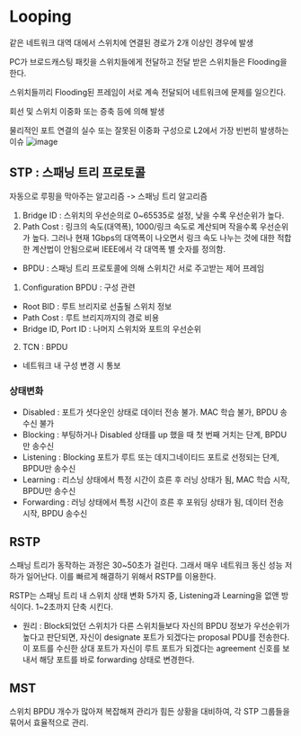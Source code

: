 # Looping

같은 네트워크 대역 대에서 스위치에 연결된 경로가 2개 이상인 경우에 발생

PC가 브로드캐스팅 패킷을 스위치들에게 전달하고 전달 받은 스위치들은 Flooding을 한다.

스위치들끼리 Flooding된 프레임이 서로 계속 전달되어 네트워크에 문제를 일으킨다.

회선 및 스위치 이중화 또는 증축 등에 의해 발생

물리적인 포트 연결의 실수 또는 잘못된 이중화 구성으로 L2에서 가장 빈번히 발생하는 이슈
![image](https://user-images.githubusercontent.com/13481627/92523139-d30c5280-f25a-11ea-9bc7-3ad6a38a5cac.png)

## STP : 스패닝 트리 프로토콜

자동으로 루핑을 막아주는 알고리즘 -> 스패닝 트리 알고리즘

1. Bridge ID : 스위치의 우선순의로 0~65535로 설정, 낮을 수록 우선순위가 높다.
2. Path Cost : 링크의 속도(대역폭), 1000/링크 속도로 계산되며 작을수록 우선순위가 높다. 그러나 현재 1Gbps의 대역폭이 나오면서 링크 속도 나누는 것에 대한 적합한 계산법이 안됨으로써 IEEE에서 각 대역폭 별 숫자를 정의함.

- BPDU : 스패닝 트리 프로토콜에 의해 스위치간 서로 주고받는 제어 프레임

1. Configuration BPDU : 구성 관련

- Root BID : 루트 브리지로 선출될 스위치 정보
- Path Cost : 루트 브리지까지의 경로 비용
- Bridge ID, Port ID : 나머지 스위치와 포트의 우선순위

2. TCN : BPDU

- 네트워크 내 구성 변경 시 통보

### 상태변화

- Disabled : 포트가 셧다운인 상태로 데이터 전송 불가. MAC 학습 불가, BPDU 송수신 불가
- Blocking : 부팅하거나 Disabled 상태를 up 했을 때 첫 번째 거치는 단계, BPDU만 송수신
- Listening : Blocking 포트가 루트 또는 데지그네이티드 포트로 선정되는 단계, BPDU만 송수신
- Learning : 리스닝 상태에서 특정 시간이 흐른 후 러닝 상태가 됨, MAC 학습 시작, BPDU만 송수신
- Forwarding : 러닝 상태에서 특정 시간이 흐른 후 포워딩 상태가 됨, 데이터 전송 시작, BPDU 송수신

## RSTP

스패닝 트리가 동작하는 과정은 30~50초가 걸린다. 그래서 매우 네트워크 동신 성능 저하가 일어난다. 이를 빠르게 해결하기 위해서 RSTP를 이용한다.

RSTP는 스패닝 트리 내 스위치 상태 변화 5가지 중, Listening과 Learning을 없앤 방식이다. 1~2초까지 단축 시킨다.

- 원리 : Block되었던 스위치가 다른 스위치들보다 자신의 BPDU 정보가 우선순위가 높다고 판단되면, 자신이 designate 포트가 되겠다는 proposal PDU를 전송한다. 이 포트를 수신한 상대 포트가 자신이 루트 포트가 되겠다는 agreement 신호를 보내서 해당 포트를 바로 forwarding 상태로 변경한다.

## MST

스위치 BPDU 개수가 많아져 복잡해져 관리가 힘든 상황을 대비하여, 각 STP 그룹들을 묶어서 효율적으로 관리.
